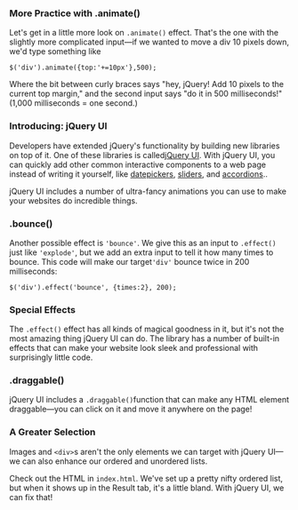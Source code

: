 ### **More Practice with .animate\(\)**

Let's get in a little more look on  `.animate()` effect. That's the one with the slightly more complicated input—if we wanted to move a div 10 pixels down, we'd type something like

```
$('div').animate({top:'+=10px'},500);
```

Where the bit between curly braces says "hey, jQuery! Add 10 pixels to the current top margin," and the second input says "do it in 500 milliseconds!" \(1,000 milliseconds = one second.\)

### **Introducing: jQuery UI**



Developers have extended jQuery's functionality by building new libraries on top of it. One of these libraries is called[jQuery UI](https://jqueryui.com/). With jQuery UI, you can quickly add other common interactive components to a web page instead of writing it yourself, like [datepickers](https://jqueryui.com/datepicker/), [sliders](http://jqueryui.com/slider/), and [accordions](https://jqueryui.com/accordion/)..

jQuery UI includes a number of ultra-fancy animations you can use to make your websites do incredible things.

### **.bounce\(\)**

Another possible effect is `'bounce'`. We give this as an input to `.effect()` just like `'explode'`, but we add an extra input to tell it how many times to bounce. This code will make our target`'div'` bounce twice in 200 milliseconds:

```
$('div').effect('bounce', {times:2}, 200);
```

### **Special Effects**

The `.effect()` effect has all kinds of magical goodness in it, but it's not the most amazing thing jQuery UI can do. The library has a number of built-in effects that can make your website look sleek and professional with surprisingly little code.

### **.draggable\(\)**

jQuery UI includes a `.draggable()`function that can make any HTML element draggable—you can click on it and move it anywhere on the page!

### **A Greater Selection**

Images and `<div>`s aren't the only elements we can target with jQuery UI—we can also enhance our ordered and unordered lists.

Check out the HTML in `index.html`. We've set up a pretty nifty ordered list, but when it shows up in the Result tab, it's a little bland. With jQuery UI, we can fix that!

